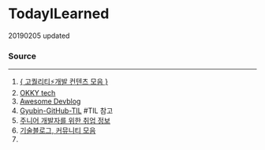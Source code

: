 # TodayILearned
20190205 updated



### Source

---

1. [{ 고퀄리티⚡️개발 컨텐츠 모음 }](https://github.com/Integerous/goQuality-dev-contents)
2. [OKKY tech](https://okky.kr/articles/tech?query=&sort=voteCount&order=desc)
3. [Awesome Devblog](https://github.com/sarojaba/awesome-devblog/blob/master/README.md)
4. [Gyubin-GitHub-TIL](https://github.com/Gyubin/TIL) #TIL 참고
5. [주니어 개발자를 위한 취업 정보](https://github.com/jojoldu/junior-recruit-scheduler)
6. [기술블로그, 커뮤니티 모음](http://asfirstalways.tistory.com/153)
7. 

